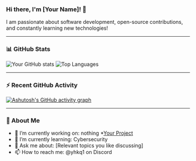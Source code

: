 ### Hi there, I'm [Your Name]! 👋

I am passionate about software development, open-source contributions, and constantly learning new technologies!

---

### 📊 GitHub Stats

![Your GitHub stats](https://github-readme-stats.vercel.app/api?username=yhkq1&show_icons=true&theme=radical)
![Top Languages](https://github-readme-stats.vercel.app/api/top-langs/?username=yhkq1&layout=compact&theme=radical)

---

### ⚡ Recent GitHub Activity

[![Ashutosh's GitHub activity graph](https://github-readme-activity-graph.vercel.app/graph?username=yourusername&theme=dracula)](https://github.com/ashutosh00710/github-readme-activity-graph)

---

### 🚀 About Me

- 🔭 I’m currently working on: nothing *[Your Project](https://github.com/yourusername/yourproject)
- 🌱 I’m currently learning: Cybersecurity
- 💬 Ask me about: [Relevant topics you like discussing]
- 📫 How to reach me: @yhkq1 on Discord
